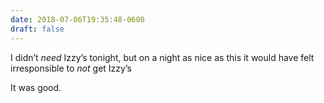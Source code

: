 ```yaml
---
date: 2018-07-06T19:35:48-0600
draft: false
---
```


I didn’t _need_ Izzy’s tonight, but on a night as nice as this it would have felt irresponsible to _not_ get Izzy’s

It was good.


